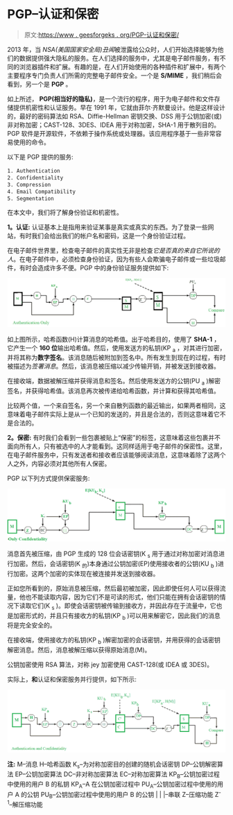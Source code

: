 # PGP–认证和保密

> 原文:[https://www . geesforgeks . org/PGP-认证和保密/](https://www.geeksforgeeks.org/pgp-authentication-and-confidentiality/)

2013 年，当 *NSA(美国国家安全局)丑闻*被泄露给公众时，人们开始选择能够为他们的数据提供强大隐私的服务。在人们选择的服务中，尤其是电子邮件服务，有不同的浏览器插件和扩展。有趣的是，在人们开始使用的各种插件和扩展中，有两个主要程序专门负责人们所需的完整电子邮件安全。一个是 **S/MIME** ，我们稍后会看到，另一个是 **PGP** 。

如上所述， **PGP(相当好的隐私)**，是一个流行的程序，用于为电子邮件和文件存储提供机密性和认证服务。早在 1991 年，它就由菲尔·齐默曼设计。他是这样设计的，最好的密码算法如 RSA、Diffie-Hellman 密钥交换、DSS 用于公钥加密(或)非对称加密；CAST-128、3DES、IDEA 用于对称加密，SHA-1 用于散列目的。PGP 软件是开源软件，不依赖于操作系统或处理器。该应用程序基于一些非常容易使用的命令。

以下是 PGP 提供的服务:

```
1. Authentication
2. Confidentiality
3. Compression
4. Email Compatibility
5. Segmentation 
```

在本文中，我们将了解身份验证和机密性。

**1。认证:**
认证基本上是指用来验证某事是真实或真实的东西。为了登录一些网站，有时我们会给出我们的帐户名和密码，这是一个身份验证过程。

在电子邮件世界里，检查电子邮件的真实性无非是检查*它是否真的来自它所说的人*。在电子邮件中，必须检查身份验证，因为有些人会欺骗电子邮件或一些垃圾邮件，有时会造成许多不便。PGP 中的身份验证服务提供如下:

![](img/e77746271dfe7e45be4f1b596b7f9a33.png)

如上图所示，哈希函数(H)计算消息的哈希值。出于哈希目的，使用了 **SHA-1** ，它产生一个 **160 位**输出哈希值。然后，使用发送方的私钥(KP <sub>a</sub> ，对其进行加密，并将其称为**数字签名**。该消息随后被附加到签名中。所有发生到现在的过程，有时被描述为*签署消息*。然后，该消息被压缩以减少传输开销，并被发送到接收器。

在接收端，数据被解压缩并获得消息和签名。然后使用发送方的公钥(PU <sub>a</sub> )解密签名，并获得哈希值。该消息再次被传递给哈希函数，并计算和获得其哈希值。

比较两个值，一个来自签名，另一个来自散列函数的最近输出，如果两者相同，这意味着电子邮件实际上是从一个已知的发送的，并且是合法的，否则这意味着它不是合法的。

**2。保密:**
有时我们会看到一些包裹被贴上“保密”的标签，这意味着这些包裹并不面向所有人，只有被选中的人才能看到。这同样适用于电子邮件的保密性。这里，在电子邮件服务中，只有发送者和接收者应该能够阅读消息，这意味着除了这两个人之外，内容必须对其他所有人保密。

PGP 以下列方式提供保密服务:

![](img/b9682ae8c03147a5bec83cbe97713bcd.png)

消息首先被压缩，由 PGP 生成的 128 位会话密钥(K <sub>s</sub> 用于通过对称加密对消息进行加密。然后，会话密钥(K <sub>的</sub>)本身通过公钥加密(EP)使用接收者的公钥(KU <sub>b</sub> )进行加密。这两个加密的实体现在被连接并发送到接收器。

正如您所看到的，原始消息被压缩，然后最初被加密，因此即使任何人可以获得流量，他也不能读取内容，因为它们不是可读的形式，他们只能在拥有会话密钥的情况下读取它们(K <sub>s</sub> )。即使会话密钥被传输到接收方，并因此存在于流量中，它也是加密形式的，并且只有接收方的私钥(KP <sub>b</sub> )可以用来解密它，因此我们的消息将是完全安全的。

在接收端，使用接收方的私钥(KP <sub>b</sub> )解密加密的会话密钥，并用获得的会话密钥解密消息。然后，消息被解压缩以获得原始消息(M)。

公钥加密使用 RSA 算法，对称 jey 加密使用 CAST-128(或 IDEA 或 3DES)。

实际上，**和**认证和保密服务并行提供，如下所示:

![](img/5eb713e6d64c615dba82bdcfb8e54a23.png)

**注:**
M–消息
H–哈希函数
K<sub>s</sub>–为对称加密目的创建的随机会话密钥
DP–公钥解密算法
EP–公钥加密算法
DC–非对称加密算法
EC–对称加密算法
KP<sub>B</sub>–公钥加密过程中使用的用户 B 的私钥
KP<sub>A</sub>–A 在公钥加密过程中
PU<sub>A</sub>–公钥加密过程中使用的用户 A 的公钥
PU<sub>B</sub>–公钥加密过程中使用的用户 B 的公钥
| | |–串联
Z–压缩功能
Z<sup>-1</sup>–解压缩功能